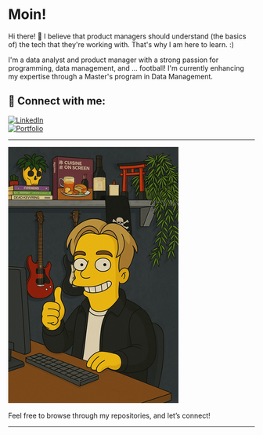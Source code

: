 # Moin!

Hi there! 👋 I believe that product managers should understand (the basics of) the tech that they're working with. That's why I am here to learn. :)

I'm a data analyst and product manager with a strong passion for programming, data management, and ... football! I'm currently enhancing my expertise through a Master's program in Data Management.

## 📎 Connect with me:

[![LinkedIn](https://img.shields.io/badge/LinkedIn-%230A66C2?style=for-the-badge&logo=linkedin&logoColor=white)](https://www.linkedin.com/in/niklas-boeckmann/)  
[![Portfolio](https://img.shields.io/badge/Portfolio-%231D9BF0?style=for-the-badge&logo=web&logoColor=white)](https://boeckmann.carrd.co/)

---

<img src="https://github.com/nikbckm/nikbckm/raw/main/thatsme_small.png" alt="That's Me">

Feel free to browse through my repositories, and let’s connect!

---
